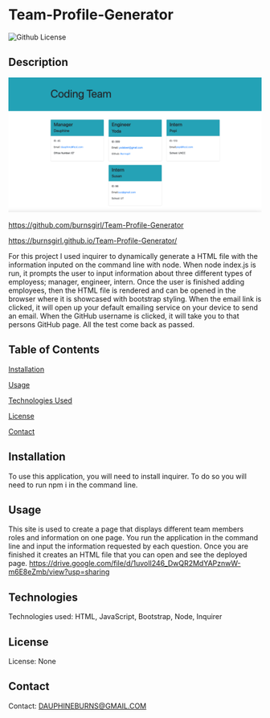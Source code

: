 # Team-Profile-Generator

 ![Github License](https://img.shields.io/badge/license-none-blue.svg)
  ## Description
<img src="Assests/one.png">

https://github.com/burnsgirl/Team-Profile-Generator

https://burnsgirl.github.io/Team-Profile-Generator/

For this project I used inquirer to dynamically generate a HTML file with the information inputed on the command line with node. When node index.js is run, it prompts the user to input information about three different types of employess; manager, engineer, intern. Once the user is finished adding employees, then the HTML file is rendered and can be opened in the browser where it is showcased with bootstrap styling. When the email link is clicked, it will open up your default emailing service on your device to send an email. When the GitHub username is clicked, it will take you to that persons GitHub page. All the test come back as passed.

## Table of Contents
[Installation](#installation)

[Usage](#usage)

[Technologies Used](#technologies)

[License](#license)

[Contact](#contact)

## Installation
To use this application, you will need to install inquirer. To do so you will need to run npm i in the command line.

## Usage
This site is used to create a page that displays different team members roles and information on one page. You run the application in the command line and input the information requested by each question. Once you are finished it creates an HTML file that you can open and see the deployed page.
https://drive.google.com/file/d/1uvoIl246_DwQR2MdYAPznwW-m6E8eZmb/view?usp=sharing

## Technologies
Technologies used: HTML, JavaScript, Bootstrap, Node, Inquirer

## License
License: None

## Contact
Contact: DAUPHINEBURNS@GMAIL.COM
